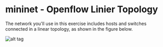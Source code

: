 # mininet - Openflow Linier Topology

The network you'll use in this exercise includes hosts and switches connected in a linear
topology, as shown in the figure below.

![alt tag](https://github.com/syaifulahdan/mininet/blob/master/Screenshot%20from%202016-03-25%2016:03:54.png)
